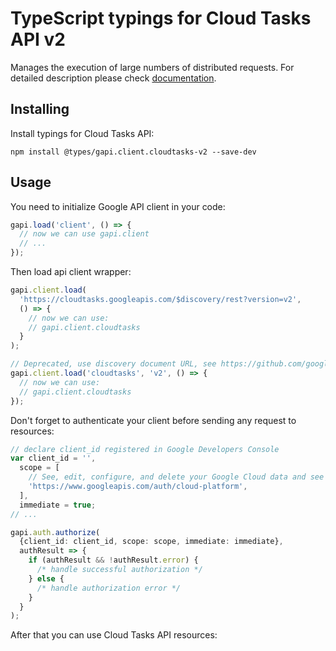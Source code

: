 # TypeScript typings for Cloud Tasks API v2

Manages the execution of large numbers of distributed requests.
For detailed description please check [documentation](https://cloud.google.com/tasks/).

## Installing

Install typings for Cloud Tasks API:

```
npm install @types/gapi.client.cloudtasks-v2 --save-dev
```

## Usage

You need to initialize Google API client in your code:

```typescript
gapi.load('client', () => {
  // now we can use gapi.client
  // ...
});
```

Then load api client wrapper:

```typescript
gapi.client.load(
  'https://cloudtasks.googleapis.com/$discovery/rest?version=v2',
  () => {
    // now we can use:
    // gapi.client.cloudtasks
  }
);
```

```typescript
// Deprecated, use discovery document URL, see https://github.com/google/google-api-javascript-client/blob/master/docs/reference.md#----gapiclientloadname----version----callback--
gapi.client.load('cloudtasks', 'v2', () => {
  // now we can use:
  // gapi.client.cloudtasks
});
```

Don't forget to authenticate your client before sending any request to resources:

```typescript
// declare client_id registered in Google Developers Console
var client_id = '',
  scope = [
    // See, edit, configure, and delete your Google Cloud data and see the email address for your Google Account.
    'https://www.googleapis.com/auth/cloud-platform',
  ],
  immediate = true;
// ...

gapi.auth.authorize(
  {client_id: client_id, scope: scope, immediate: immediate},
  authResult => {
    if (authResult && !authResult.error) {
      /* handle successful authorization */
    } else {
      /* handle authorization error */
    }
  }
);
```

After that you can use Cloud Tasks API resources: <!-- TODO: make this work for multiple namespaces -->

```typescript

```
